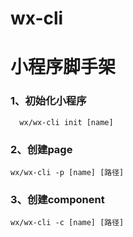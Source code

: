 # wx-cli
# 小程序脚手架
### 1、初始化小程序
```
  wx/wx-cli init [name]
```

### 2、创建page
```
wx/wx-cli -p [name] [路径]
```

### 3、创建component
```
wx/wx-cli -c [name] [路径]
```
